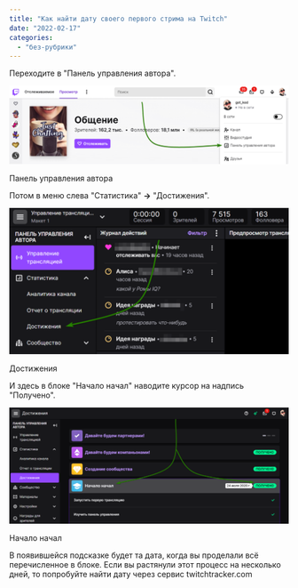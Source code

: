 ```yaml
---
title: "Как найти дату своего первого стрима на Twitch"
date: "2022-02-17"
categories: 
  - "без-рубрики"
---
```


Переходите в "Панель управления автора".

![](images/twitch-1-1024x285.png)

Панель управления автора

Потом в меню слева "Статистика" **→** "Достижения".

![](images/twitch-2-1024x536.png)

Достижения

И здесь в блоке "Начало начал" наводите курсор на надпись "Получено".

![](images/twitch-3-1024x423.png)

Начало начал

В появившейся подсказке будет та дата, когда вы проделали всё перечисленное в блоке. Если вы растянули этот процесс на несколько дней, то попробуйте найти дату через сервис twitchtracker.com

